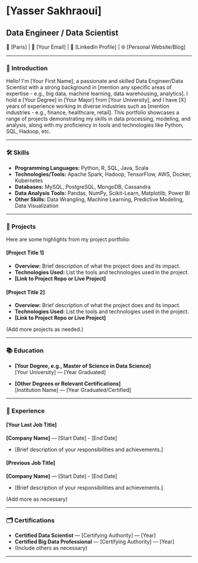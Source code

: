 # [Yasser Sakhraoui]

## Data Engineer / Data Scientist

📍 [Paris] | 📧 [Your Email] | 💼 [LinkedIn Profile] | 🌐 [Personal Website/Blog]

---

### 👋 Introduction

Hello! I'm [Your First Name], a passionate and skilled Data Engineer/Data Scientist with a strong background in [mention any specific areas of expertise - e.g., big data, machine learning, data warehousing, analytics]. I hold a [Your Degree] in [Your Major] from [Your University], and I have [X] years of experience working in diverse industries such as [mention industries - e.g., finance, healthcare, retail]. This portfolio showcases a range of projects demonstrating my skills in data processing, modeling, and analysis, along with my proficiency in tools and technologies like Python, SQL, Hadoop, etc.

---

### 🛠 Skills

- **Programming Languages:** Python, R, SQL, Java, Scala
- **Technologies/Tools:** Apache Spark, Hadoop, TensorFlow, AWS, Docker, Kubernetes
- **Databases:** MySQL, PostgreSQL, MongoDB, Cassandra
- **Data Analysis Tools:** Pandas, NumPy, Scikit-Learn, Matplotlib, Power BI
- **Other Skills:** Data Wrangling, Machine Learning, Predictive Modeling, Data Visualization

---

### 📁 Projects

Here are some highlights from my project portfolio:

#### [Project Title 1]
- **Overview:** Brief description of what the project does and its impact.
- **Technologies Used:** List the tools and technologies used in the project.
- **[Link to Project Repo or Live Project]**

#### [Project Title 2]
- **Overview:** Brief description of what the project does and its impact.
- **Technologies Used:** List the tools and technologies used in the project.
- **[Link to Project Repo or Live Project]**

(Add more projects as needed.)

---

### 📚 Education

- **[Your Degree, e.g., Master of Science in Data Science]**  
  [Your University] — [Year Graduated]

- **[Other Degrees or Relevant Certifications]**  
  [Institution Name] — [Year Graduated/Certified]

---

### 💼 Experience

#### [Your Last Job Title]
**[Company Name]** — [Start Date] - [End Date]
- [Brief description of your responsibilities and achievements.]

#### [Previous Job Title]
**[Company Name]** — [Start Date] - [End Date]
- [Brief description of your responsibilities and achievements.]

(Add more as necessary)

---

### 🗂 Certifications

- **Certified Data Scientist** — [Certifying Authority] — [Year]
- **Certified Big Data Professional** — [Certifying Authority] — [Year]
- (Include others as necessary)

---
